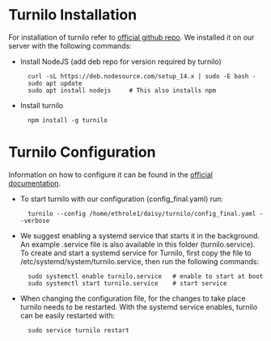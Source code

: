# Turnilo Installation

For installation of turnilo refer to [official github repo](https://github.com/allegro/turnilo). We installed it on our server with the following commands:

- Install NodeJS (add deb repo for version required by turnilo)

        curl -sL https://deb.nodesource.com/setup_14.x | sudo -E bash -
        sudo apt update
        sudo apt install nodejs     # This also installs npm

- Install turnilo

        npm install -g turnilo



# Turnilo Configuration

Information on how to configure it can be found in the [official documentation](https://allegro.github.io/turnilo/).

- To start turnilo with our configuration (config_final.yaml) run:

        turnilo --config /home/ethrole1/daisy/turnilo/config_final.yaml --verbose

- We suggest enabling a systemd service that starts it in the background. An example .service file is also available in this folder (turnilo.service). To create and start a systemd service for Turnilo, first copy the file to /etc/systemd/system/turnilo.service, then run the following commands: 

        sudo systemctl enable turnilo.service   # enable to start at boot
        sudo systemctl start turnilo.service    # start service

- When changing the configuration file, for the changes to take place turnilo needs to be restarted. With the systemd service enables, turnilo can be easily restarted with:

        sudo service turnilo restart